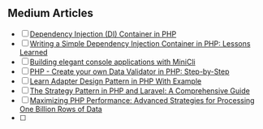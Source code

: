 ## Medium Articles

- [ ] [Dependency Injection (DI) Container in PHP](https://medium.com/tech-tajawal/dependency-injection-di-container-in-php-a7e5d309ccc6#:~:text=Dependency%20Injection%20Container%20is%20the,party%20libraries%20in%20your%20application.&text=It%20is%20a%20very%20simple%20implementation%20for%20the%20ContainerInterface%20which,the%20object%20from%20the%20container.)
- [ ] [Writing a Simple Dependency Injection Container in PHP: Lessons Learned](https://patrick-assoa-adou.medium.com/writing-a-simple-dependency-injection-container-in-php-lessons-learned-17d3af3626ea)
- [ ] [Building elegant console applications with MiniCli](https://medium.com/@nelsonisioma1/building-elegant-console-applications-with-minicli-d507dd9c20b2)
- [ ] [PHP - Create your own Data Validator in PHP: Step-by-Step](https://dev.to/fadymr/php-create-your-own-data-validator-in-php-step-by-step-3pbi)
- [ ] [Learn Adapter Design Pattern in PHP With Example](https://mohasin-dev.medium.com/learn-adapter-design-pattern-in-php-with-example-10b24793aa9a)
- [ ] [The Strategy Pattern in PHP and Laravel: A Comprehensive Guide](https://medium.com/@.Chromax/the-strategy-pattern-in-php-and-laravel-a-comprehensive-guide-87a066778893)
- [ ] [Maximizing PHP Performance: Advanced Strategies for Processing One Billion Rows of Data](https://medium.com/@nile.bits/maximizing-php-performance-advanced-strategies-for-processing-one-billion-rows-of-data-0386769a5d3c)
- [ ] 